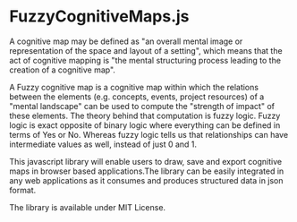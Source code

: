 # FuzzyCognitiveMaps.js

  A cognitive map may be defined as "an overall mental image or representation of the space and layout of a setting", which means
that the act of cognitive mapping is "the mental structuring process leading to the creation of a cognitive map".

  A Fuzzy cognitive map is a cognitive map within which the relations between the elements (e.g. concepts, events, project 
resources) of a "mental landscape" can be used to compute the "strength of impact" of these elements. The theory behind that
computation is fuzzy logic. Fuzzy logic is exact opposite of binary logic where everything can be defined in terms of Yes or No.
Whereas fuzzy logic tells us that relationships can have intermediate values as well, instead of just 0 and 1. 

  This javascript library will enable users to draw, save and export cognitive maps in browser based applications.The library
can be easily integrated in any web applications as it consumes and produces structured data in json format.

The library is available under MIT License.